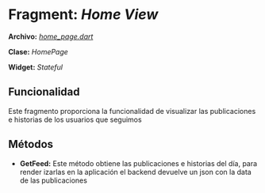 # Fragment: *Home View*
**Archivo:**  [*home_page.dart*]()

**Clase:**  *HomePage*

**Widget:** *Stateful*

## Funcionalidad
Este fragmento proporciona la funcionalidad de visualizar las publicaciones e historias de los usuarios que seguimos 
## Métodos
- **GetFeed:** Este método obtiene las publicaciones e historias del día, para render izarlas en la aplicación el backend devuelve un json con la data de las publicaciones 
<!--stackedit_data:
eyJoaXN0b3J5IjpbLTE3OTQxODIwNDZdfQ==
-->
